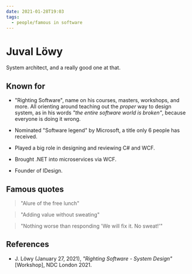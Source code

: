 ```yaml
---
date: 2021-01-28T19:03
tags: 
  - people/famous in software
---
```


# Juval Löwy

System architect, and a really good one at that.

## Known for

- "Righting Software", name on his courses, masters, workshops, and more. All
  orienting around teaching out the *proper* way to design system, as in his
  words *"the entire software world is broken"*, because everyone is doing it
  wrong.
  
- Nominated "Software legend" by Microsoft, a title only 6 people has received.

- Played a big role in designing and reviewing C# and WCF.

- Brought .NET into microservices via WCF.

- Founder of IDesign.

## Famous quotes

> "Alure of the free lunch"

> "Adding value without sweating"

> "Nothing worse than responding 'We will fix it. No sweat!'"

## References

- J. Löwy (January 27, 2021), *"Righting Software - System Design"* [Workshop],
  NDC London 2021.
